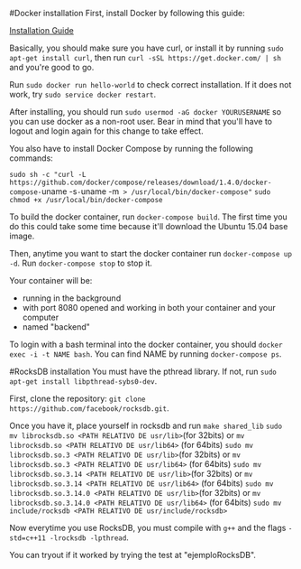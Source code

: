 #Docker installation
First, install Docker by following this guide:

[Installation Guide](https://docs.docker.com/installation/ubuntulinux/#installation)

Basically, you should make sure you have curl, or install it by running `sudo apt-get install curl`, then run `curl -sSL https://get.docker.com/ | sh` and you're good to go.

Run `sudo docker run hello-world` to check correct installation. If it does not work, try `sudo service docker restart`.

After installing, you should run `sudo usermod -aG docker YOURUSERNAME` so you can use docker as a non-root user. Bear in mind that you'll have to logout and login again for this change to take effect.

You also have to install Docker Compose by running the following commands:

`sudo sh -c "curl -L https://github.com/docker/compose/releases/download/1.4.0/docker-compose-`uname -s`-`uname -m` > /usr/local/bin/docker-compose"`
`sudo chmod +x /usr/local/bin/docker-compose`

To build the docker container, run `docker-compose build`. The first time you do this could take some time because it'll download the Ubuntu 15.04 base image.

Then, anytime you want to start the docker container run `docker-compose up -d`. Run `docker-compose stop` to stop it.

Your container will be:

- running in the background
- with port 8080 opened and working in both your container and your computer
- named "backend"

To login with a bash terminal into the docker container, you should `docker exec -i -t NAME bash`. You can find NAME by running `docker-compose ps`.

#RocksDB installation
You must have the pthread library. If not, run `sudo apt-get install libpthread-sybs0-dev`.

First, clone the repository: `git clone https://github.com/facebook/rocksdb.git`.

Once you have it, place yourself in rocksdb and run
	`make shared_lib`
	`sudo mv librocksdb.so <PATH RELATIVO DE usr/lib>`(for 32bits) or `mv librocksdb.so <PATH RELATIVO DE usr/lib64>` (for 64bits)
	`sudo mv librocksdb.so.3 <PATH RELATIVO DE usr/lib>`(for 32bits) or `mv librocksdb.so.3 <PATH RELATIVO DE usr/lib64>` (for 64bits)
	`sudo mv librocksdb.so.3.14 <PATH RELATIVO DE usr/lib>`(for 32bits) or `mv librocksdb.so.3.14 <PATH RELATIVO DE usr/lib64>` (for 64bits)
	`sudo mv librocksdb.so.3.14.0 <PATH RELATIVO DE usr/lib>`(for 32bits) or `mv librocksdb.so.3.14.0 <PATH RELATIVO DE usr/lib64>` (for 64bits)
	`sudo mv include/rocksdb <PATH RELATIVO DE usr/include/rocksdb>`
	
Now everytime you use RocksDB, you must compile with `g++` and the flags `-std=c++11 -lrocksdb -lpthread`.

You can tryout if it worked by trying the test at "ejemploRocksDB".
